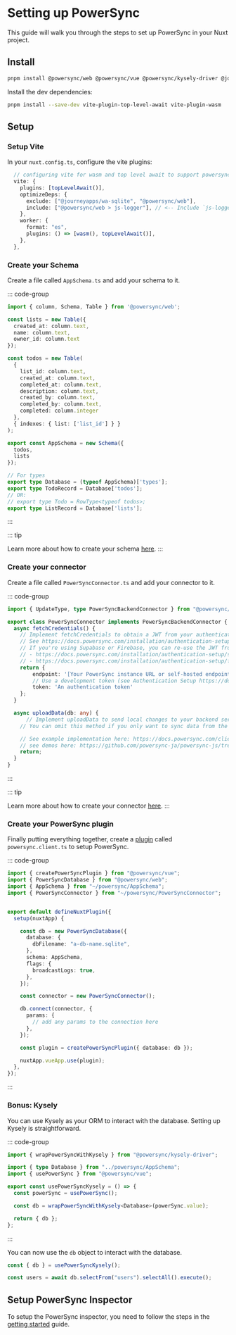 # Setting up PowerSync

This guide will walk you through the steps to set up PowerSync in your Nuxt project.

## Install

```bash
pnpm install @powersync/web @powersync/vue @powersync/kysely-driver @journeyapps/wa-sqlite
```
Install the dev dependencies:

```bash
pnpm install --save-dev vite-plugin-top-level-await vite-plugin-wasm
```

## Setup

### Setup Vite

In your `nuxt.config.ts`, configure the vite plugins:

```typescript
  // configuring vite for wasm and top level await to support powersync
  vite: {
    plugins: [topLevelAwait()],
    optimizeDeps: {
      exclude: ["@journeyapps/wa-sqlite", "@powersync/web"],
      include: ["@powersync/web > js-logger"], // <-- Include `js-logger` when it isn't installed and imported.
    },
    worker: {
      format: "es",
      plugins: () => [wasm(), topLevelAwait()],
    },
  },
```

### Create your Schema

Create a file called `AppSchema.ts` and add your schema to it.

::: code-group

```typescript [AppSchema.ts]
import { column, Schema, Table } from '@powersync/web';

const lists = new Table({
  created_at: column.text,
  name: column.text,
  owner_id: column.text
});

const todos = new Table(
  {
    list_id: column.text,
    created_at: column.text,
    completed_at: column.text,
    description: column.text,
    created_by: column.text,
    completed_by: column.text,
    completed: column.integer
  },
  { indexes: { list: ['list_id'] } }
);

export const AppSchema = new Schema({
  todos,
  lists
});

// For types
export type Database = (typeof AppSchema)['types'];
export type TodoRecord = Database['todos'];
// OR:
// export type Todo = RowType<typeof todos>;
export type ListRecord = Database['lists'];
```
:::

::: tip

Learn more about how to create your schema [here](https://docs.powersync.com/client-sdk-references/javascript-web#1-define-the-schema).
:::

### Create your connector

Create a file called `PowerSyncConnector.ts` and add your connector to it.

::: code-group

```typescript [PowerSyncConnector.ts]
import { UpdateType, type PowerSyncBackendConnector } from "@powersync/web";

export class PowerSyncConnector implements PowerSyncBackendConnector {
  async fetchCredentials() {
    // Implement fetchCredentials to obtain a JWT from your authentication service.
    // See https://docs.powersync.com/installation/authentication-setup
    // If you're using Supabase or Firebase, you can re-use the JWT from those clients, see
    // - https://docs.powersync.com/installation/authentication-setup/supabase-auth
    // - https://docs.powersync.com/installation/authentication-setup/firebase-auth
    return {
        endpoint: '[Your PowerSync instance URL or self-hosted endpoint]',
        // Use a development token (see Authentication Setup https://docs.powersync.com/installation/authentication-setup/development-tokens) to get up and running quickly
        token: 'An authentication token'
    };
  }

  async uploadData(db: any) {
      // Implement uploadData to send local changes to your backend service.
    // You can omit this method if you only want to sync data from the database to the client

    // See example implementation here: https://docs.powersync.com/client-sdk-references/javascript-web#3-integrate-with-your-backend
    // see demos here: https://github.com/powersync-ja/powersync-js/tree/main/demos
    return;
  }
}
```
:::

::: tip

Learn more about how to create your connector [here](https://docs.powersync.com/client-sdk-references/javascript-web#3-integrate-with-your-backend).
:::


### Create your PowerSync plugin

Finally putting everything together, create a [plugin](https://nuxt.com/docs/4.x/guide/directory-structure/app/plugins) called `powersync.client.ts` to setup PowerSync.

::: code-group

```typescript [powersync.client.ts]
import { createPowerSyncPlugin } from "@powersync/vue";
import { PowerSyncDatabase } from "@powersync/web";
import { AppSchema } from "~/powersync/AppSchema";
import { PowerSyncConnector } from "~/powersync/PowerSyncConnector";


export default defineNuxtPlugin({
  setup(nuxtApp) {

    const db = new PowerSyncDatabase({
      database: {
        dbFilename: "a-db-name.sqlite",
      },
      schema: AppSchema,
      flags: {
        broadcastLogs: true,
      },
    });

    const connector = new PowerSyncConnector();

    db.connect(connector, {
      params: {
        // add any params to the connection here
      },
    });

    const plugin = createPowerSyncPlugin({ database: db });

    nuxtApp.vueApp.use(plugin);
  },
});

```

:::

### Bonus: Kysely

You can use Kysely as your ORM to interact with the database. Setting up Kysely is straightforward.

::: code-group

```typescript [usePowerSyncKysely.ts]
import { wrapPowerSyncWithKysely } from "@powersync/kysely-driver";

import { type Database } from "../powersync/AppSchema";
import { usePowerSync } from "@powersync/vue";

export const usePowerSyncKysely = () => {
  const powerSync = usePowerSync();

  const db = wrapPowerSyncWithKysely<Database>(powerSync.value);

  return { db };
};
```
:::

You can now use the `db` object to interact with the database.

```typescript
const { db } = usePowerSyncKysely();

const users = await db.selectFrom("users").selectAll().execute();
```

## Setup PowerSync Inspector

To setup the PowerSync inspector, you need to follow the steps in the [getting started](/guide/getting-started) guide.